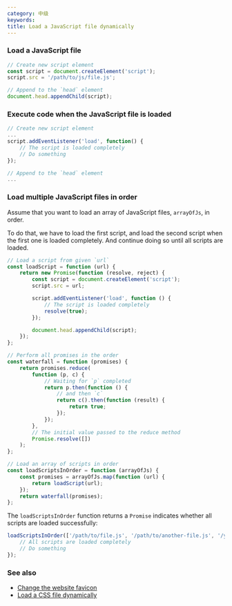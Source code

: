 ```yaml
---
category: 中级
keywords:
title: Load a JavaScript file dynamically
---
```


### Load a JavaScript file

```js
// Create new script element
const script = document.createElement('script');
script.src = '/path/to/js/file.js';

// Append to the `head` element
document.head.appendChild(script);
```

### Execute code when the JavaScript file is loaded

```js
// Create new script element
...
script.addEventListener('load', function() {
    // The script is loaded completely
    // Do something
});

// Append to the `head` element
...
```

### Load multiple JavaScript files in order

Assume that you want to load an array of JavaScript files, `arrayOfJs`, in order.

To do that, we have to load the first script, and load the second script when the first one is loaded completely. And continue doing so until all scripts are loaded.

```js
// Load a script from given `url`
const loadScript = function (url) {
    return new Promise(function (resolve, reject) {
        const script = document.createElement('script');
        script.src = url;

        script.addEventListener('load', function () {
            // The script is loaded completely
            resolve(true);
        });

        document.head.appendChild(script);
    });
};

// Perform all promises in the order
const waterfall = function (promises) {
    return promises.reduce(
        function (p, c) {
            // Waiting for `p` completed
            return p.then(function () {
                // and then `c`
                return c().then(function (result) {
                    return true;
                });
            });
        },
        // The initial value passed to the reduce method
        Promise.resolve([])
    );
};

// Load an array of scripts in order
const loadScriptsInOrder = function (arrayOfJs) {
    const promises = arrayOfJs.map(function (url) {
        return loadScript(url);
    });
    return waterfall(promises);
};
```

The `loadScriptsInOrder` function returns a `Promise` indicates whether all scripts are loaded successfully:

```js
loadScriptsInOrder(['/path/to/file.js', '/path/to/another-file.js', '/yet/another/file.js']).then(function () {
    // All scripts are loaded completely
    // Do something
});
```

### See also

-   [Change the website favicon](/change-the-website-favicon)
-   [Load a CSS file dynamically](/load-a-css-file-dynamically)
